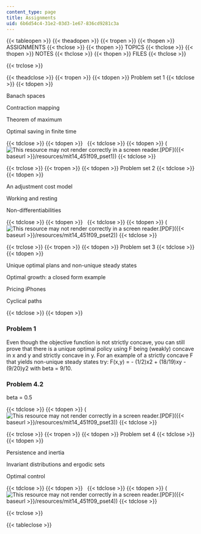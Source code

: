 ```yaml
---
content_type: page
title: Assignments
uid: 6b6d54c4-31e2-03d3-1e67-836cd9281c3a
---
```


{{< tableopen >}}
{{< theadopen >}}
{{< tropen >}}
{{< thopen >}}
ASSIGNMENTS
{{< thclose >}}
{{< thopen >}}
TOPICS
{{< thclose >}}
{{< thopen >}}
NOTES
{{< thclose >}}
{{< thopen >}}
FILES
{{< thclose >}}

{{< trclose >}}

{{< theadclose >}}
{{< tropen >}}
{{< tdopen >}}
Problem set 1
{{< tdclose >}}
{{< tdopen >}}


Banach spaces

Contraction mapping

Theorem of maximum

Optimal saving in finite time


{{< tdclose >}}
{{< tdopen >}}
 
{{< tdclose >}}
{{< tdopen >}}
(![This resource may not render correctly in a screen reader.](/images/inacessible.gif)[PDF]({{< baseurl >}}/resources/mit14_451f09_pset1))
{{< tdclose >}}

{{< trclose >}}
{{< tropen >}}
{{< tdopen >}}
Problem set 2
{{< tdclose >}}
{{< tdopen >}}


An adjustment cost model

Working and resting

Non-differentiabilities


{{< tdclose >}}
{{< tdopen >}}
 
{{< tdclose >}}
{{< tdopen >}}
(![This resource may not render correctly in a screen reader.](/images/inacessible.gif)[PDF]({{< baseurl >}}/resources/mit14_451f09_pset2))
{{< tdclose >}}

{{< trclose >}}
{{< tropen >}}
{{< tdopen >}}
Problem set 3
{{< tdclose >}}
{{< tdopen >}}


Unique optimal plans and non-unique steady states

Optimal growth: a closed form example

Pricing iPhones

Cyclical paths


{{< tdclose >}}
{{< tdopen >}}


### Problem 1

Even though the objective function is not strictly concave, you can still prove that there is a unique optimal policy using F being (weakly) concave in x and y and strictly concave in y. For an example of a strictly concave F that yields non-unique steady states try: F(x,y) = - (1/2)x2 + (18/19)xy - (9/20)y2 with beta = 9/10.

### Problem 4.2

beta = 0.5


{{< tdclose >}}
{{< tdopen >}}
(![This resource may not render correctly in a screen reader.](/images/inacessible.gif)[PDF]({{< baseurl >}}/resources/mit14_451f09_pset3))
{{< tdclose >}}

{{< trclose >}}
{{< tropen >}}
{{< tdopen >}}
Problem set 4
{{< tdclose >}}
{{< tdopen >}}


Persistence and inertia

Invariant distributions and ergodic sets

Optimal control


{{< tdclose >}}
{{< tdopen >}}
 
{{< tdclose >}}
{{< tdopen >}}
(![This resource may not render correctly in a screen reader.](/images/inacessible.gif)[PDF]({{< baseurl >}}/resources/mit14_451f09_pset4))
{{< tdclose >}}

{{< trclose >}}

{{< tableclose >}}